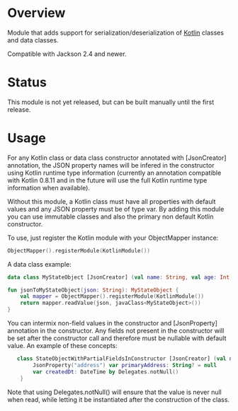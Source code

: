 # Overview

Module that adds support for serialization/deserialization of [Kotlin](http://kotlinlang.org) classes and data classes.

Compatible with Jackson 2.4 and newer.

# Status

This module is not yet released, but can be built manually until the first release.

# Usage

For any Kotlin class or data class constructor annotated with [JsonCreator] annotation, the JSON property names will be infered in the constructor using Kotlin runtime type information (currently an annotation compatible with Kotlin 0.8.11 and in the future will use the full Kotlin runtime type information when available).

Without this module, a Kotlin class must have all properties with default values and any JSON property must be of type var.  By adding this module you can use immutable classes and also the primary non default Kotlin constructor.

To use, just register the Kotlin module with your ObjectMapper instance:
```kotlin
ObjectMapper().registerModule(KotlinModule())
```

A data class example:
```kotlin
data class MyStateObject [JsonCreator] (val name: String, val age: Int)

fun jsonToMyStateObject(json: String): MyStateObject {
    val mapper = ObjectMapper().registerModule(KotlinModule())
    return mapper.readValue(json, javaClass<MyStateObject>())
}
```

You can intermix non-field values in the constructor and [JsonProperty] annotation in the constructor.  Any fields not present in the constructor will be set after the constructor call and therefore must be nullable with default value.  An example of these concepts:

```kotlin
   class StateObjectWithPartialFieldsInConstructor [JsonCreator] (val name: String, JsonProperty("age") val years: Int)    {
        JsonProperty("address") var primaryAddress: String? = null
        var createdDt: DateTime by Delegates.notNull()
    }
```

Note that using Delegates.notNull() will ensure that the value is never null when read, while letting it be instantiated after the construction of the class.
